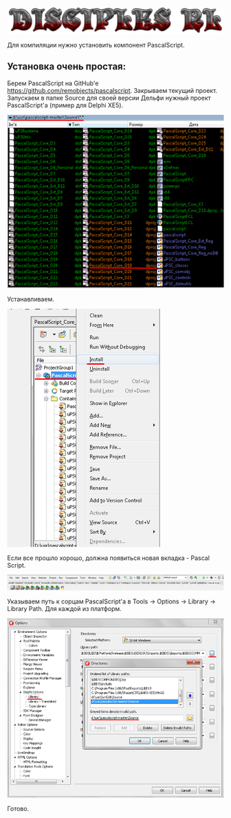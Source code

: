 ![screenshot](https://github.com/devapromix-roguelikes/disciplesrl/blob/master/resources/disciplesrl.png)


Для компиляции нужно установить компонент PascalScript.

## Установка очень простая:

Берем PascalScript на GitHub'e https://github.com/remobjects/pascalscript. Закрываем текущий проект. Запускаем в папке Source для своей версии Дельфи нужный проект PascalScript'а (пример для Delphi XE5).

![screenshot](https://github.com/devapromix-roguelikes/disciplesrl/blob/master/screenshots/screenshot_1.png)


Устанавливаем.

![screenshot](https://github.com/devapromix-roguelikes/disciplesrl/blob/master/screenshots/screenshot_2.png)


Если все прошло хорошо, должна появиться новая вкладка - Pascal Script.

![screenshot](https://github.com/devapromix-roguelikes/disciplesrl/blob/master/screenshots/screenshot_4.png)


Указываем путь к сорцам PascalScript'а в Tools -> Options -> Library -> Library Path. Для каждой из платформ.

![screenshot](https://github.com/devapromix-roguelikes/disciplesrl/blob/master/screenshots/screenshot_3.png)


Готово.



